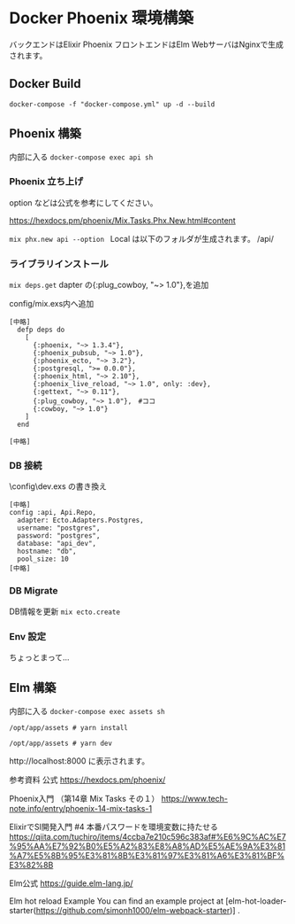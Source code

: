 # Docker Phoenix 環境構築
バックエンドはElixir Phoenix 
フロントエンドはElm
WebサーバはNginxで生成されます。
## Docker Build
 `docker-compose -f "docker-compose.yml" up -d --build`

## Phoenix 構築
内部に入る
`docker-compose exec api sh`

### Phoenix 立ち上げ
option などは公式を参考にしてください。

https://hexdocs.pm/phoenix/Mix.Tasks.Phx.New.html#content

`mix phx.new api --option `
Local は以下のフォルダが生成されます。
/api/

### ライブラリインストール
`mix deps.get`
dapter の{:plug_cowboy, "~> 1.0"},を追加　

config/mix.exs内へ追加
```
[中略]
  defp deps do
    [
      {:phoenix, "~> 1.3.4"},
      {:phoenix_pubsub, "~> 1.0"},
      {:phoenix_ecto, "~> 3.2"},
      {:postgresql, ">= 0.0.0"},
      {:phoenix_html, "~> 2.10"},
      {:phoenix_live_reload, "~> 1.0", only: :dev},
      {:gettext, "~> 0.11"},
      {:plug_cowboy, "~> 1.0"},　#ココ
      {:cowboy, "~> 1.0"}
    ]
  end

[中略]
```
### DB 接続
\config\dev.exs の書き換え
```
[中略]
config :api, Api.Repo,
  adapter: Ecto.Adapters.Postgres,
  username: "postgres",
  password: "postgres",
  database: "api_dev",
  hostname: "db",
  pool_size: 10
[中略]
```

### DB Migrate
DB情報を更新
`mix ecto.create`

### Env 設定
ちょっとまって...

## Elm 構築
内部に入る
`docker-compose exec assets sh`

`/opt/app/assets # yarn install`

`/opt/app/assets # yarn dev`

 http://localhost:8000 に表示されます。


参考資料
公式
https://hexdocs.pm/phoenix/

Phoenix入門 （第14章 Mix Tasks その１）
https://www.tech-note.info/entry/phoenix-14-mix-tasks-1

ElixirでSI開発入門 #4 本番パスワードを環境変数に持たせる
https://qiita.com/tuchiro/items/4ccba7e210c596c383af#%E6%9C%AC%E7%95%AA%E7%92%B0%E5%A2%83%E8%A8%AD%E5%AE%9A%E3%81%A7%E5%8B%95%E3%81%8B%E3%81%97%E3%81%A6%E3%81%BF%E3%82%8B

Elm公式
https://guide.elm-lang.jp/

Elm hot reload Example
You can find an example project at [elm-hot-loader-starter(https://github.com/simonh1000/elm-webpack-starter)] .